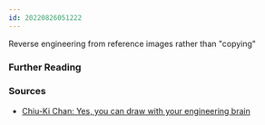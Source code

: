 ```yaml
---
id: 20220826051222
---
```


Reverse engineering from reference images rather than "copying"

### Further Reading

### Sources

- [Chiu-Ki Chan: Yes, you can draw with your engineering brain](https://www.youtube.com/watch?v=IuyW4-RPE-M)